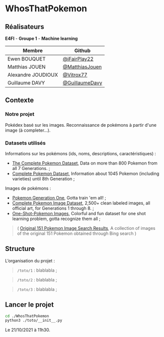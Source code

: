 # WhosThatPokemon 

## Réalisateurs

**E4FI** - **Groupe 1** - **Machine learning**

| Membre                | Github                                             |
|-----------------------|----------------------------------------------------|
| Ewen BOUQUET          | [@iFairPlay22](https://github.com/iFairPlay22)     |
| Matthias JOUEN        | [@MatthiasJouen](https://github.com/MatthiasJouen)           |
| Alexandre JOUDIOUX    | [@Vitrox77](https://github.com/Vitrox77)           |
| Guillaume DAVY        | [@GuillaumeDavy](https://github.com/GuillaumeDavy) |

## Contexte

### Notre projet

Pokédex basé sur les images.
Reconnaissance de pokémons à partir d'une image (à completer...).

### Datasets utilisés

Informations sur les pokémons (ids, noms, descriptions, caractéristiques) :
 - [The Complete Pokemon Dataset](https://www.kaggle.com/rounakbanik/pokemon/version/1?select=pokemon.csv), Data on more than 800 Pokemon from all 7 Generations. ;
 - [Complete Pokemon Dataset](https://www.kaggle.com/mariotormo/complete-pokemon-dataset-updated-090420), Information about 1045 Pokemon (including varieties) until 8th Generation ;
 
Images de pokémons :
 - [Pokemon Generation One](https://www.kaggle.com/thedagger/pokemon-generation-one), Gotta train 'em all! ;
 - [Complete Pokemon Image Dataset](https://www.kaggle.com/hlrhegemony/pokemon-image-dataset), 2,500+ clean labeled images, all official art, for Generations 1 through 8. ;
 - [One-Shot-Pokemon Images](https://www.kaggle.com/aaronyin/oneshotpokemon), Colorful and fun dataset for one shot learning problem, gotta recognize them all ;
> ( [Original 151 Pokemon Image Search Results](https://www.kaggle.com/brkurzawa/original-150-pokemon-image-search-results), A collection of images of the original 151 Pokemon obtained through Bing search )

## Structure 

L’organisation du projet :

> `/toto/1` : blablabla ;

> `/toto/2` : blablabla ;

> `/toto/3` : blablabla ;

## Lancer le projet

```bash
cd ./WhosThatPokemon
python3 ./toto/__init__.py
```

Le 21/10/2021 à 11h30.
